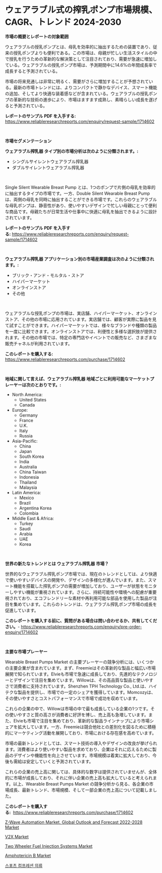 <p><h1>ウェアラブル式の搾乳ポンプ市場規模、CAGR、トレンド 2024-2030</h1></p><p><strong>市場の概要とレポートの対象範囲</strong></p>
<p><p>ウェアラブルの授乳ポンプとは、母乳を効率的に抽出するための装置であり、従来の授乳ポンプよりも便利である。この市場は、母親が忙しい生活スタイルの中で授乳を行うための革新的な解決策として注目されており、需要が急速に増加している。ウェアラブルの授乳ポンプ市場は、予測期間中に14.6%の年間成長率で成長すると予測されている。</p><p>市場の将来見通しは非常に明るく、需要がさらに増加することが予想されている。最新の市場トレンドには、よりコンパクトで静かなデバイス、スマート機能の追加、そしてより快適な装着感などが含まれている。ウェアラブルの授乳ポンプの革新的な技術の進歩により、市場はますます成熟し、素晴らしい成長を遂げると予測されている。</p></p>
<p><strong>レポートのサンプル PDF を入手する:</strong> <a href="https://www.reliableresearchreports.com/enquiry/request-sample/1714602">https://www.reliableresearchreports.com/enquiry/request-sample/1714602</a></p>
<p>&nbsp;</p>
<p><strong>市場セグメンテーション</strong></p>
<p><strong>ウェアラブル搾乳器 タイプ別の市場分析は次のように分類されます。:</strong></p>
<p><ul><li>シングルサイレントウェアラブル搾乳器</li><li>ダブルサイレントウェアラブル搾乳器</li></ul></p>
<p>&nbsp;</p>
<p><p>Single Silent Wearable Breast Pump とは、1つのポンプで片側の母乳を効率的に抽出するタイプの市場です。一方、Double Silent Wearable Breast Pump は、両側の母乳を同時に抽出することができる市場です。これらのウェアラブルな母乳ポンプは、静音性があり、使いやすいデザインで忙しい母親にとって便利な商品です。母親たちが日常生活や仕事中に快適に母乳を抽出できるように設計されています。</p></p>
<p><strong>レポートのサンプル PDF を入手する:</strong>&nbsp;<a href="https://www.reliableresearchreports.com/enquiry/request-sample/1714602">https://www.reliableresearchreports.com/enquiry/request-sample/1714602</a></p>
<p>&nbsp;</p>
<p><strong> ウェアラブル搾乳器 アプリケーション別の市場産業調査は次のように分類されます。:</strong></p>
<p><ul><li>ブリック・アンド・モルタル・ストア</li><li>ハイパーマーケット</li><li>オンラインストア</li><li>その他</li></ul></p>
<p>&nbsp;</p>
<p><p>ウェアラブルな授乳ポンプの市場は、実店舗、ハイパーマーケット、オンラインストア、その他の市場に応用されています。実店舗では、顧客が実際に製品を見て試すことができます。ハイパーマーケットでは、様々なブランドや種類の製品を一度に比較できます。オンラインストアでは、利便性と多様な選択肢が提供されます。その他の市場では、特定の専門店やイベントでの販売など、さまざまな販売チャネルが利用されています。</p></p>
<p><strong>このレポートを購入する:</strong>&nbsp; <a href="https://www.reliableresearchreports.com/purchase/1714602">https://www.reliableresearchreports.com/purchase/1714602</a></p>
<p>&nbsp;</p>
<p><strong>地域に関して言えば、ウェアラブル搾乳器 地域ごとに利用可能なマーケットプレーヤーは次のとおりです。:</strong></p>
<p><ul>
    <li>
        North America:
        <ul>
            <li>United States</li>
            <li>Canada</li>
        </ul>
    </li>
    <li>
        Europe:
        <ul>
            <li>Germany</li>
            <li>France</li>
            <li>U.K.</li>
            <li>Italy</li>
            <li>Russia</li>
        </ul>
    </li>
    <li>
        Asia-Pacific:
        <ul>
            <li>China</li>
            <li>Japan</li>
            <li>South Korea</li>
            <li>India</li>
            <li>Australia</li>
            <li>China Taiwan</li>
            <li>Indonesia</li>
            <li>Thailand</li>
            <li>Malaysia</li>
        </ul>
    </li>
    <li>
        Latin America:
        <ul>
            <li>Mexico</li>
            <li>Brazil</li>
            <li>Argentina Korea</li>
            <li>Colombia</li>
        </ul>
    </li>
    <li>
        Middle East & Africa:
        <ul>
            <li>Turkey</li>
            <li>Saudi</li>
            <li>Arabia</li>
            <li>UAE</li>
            <li>Korea</li>
        </ul>
    </li>
    </ul></p>
<p>&nbsp;</p>
<p><strong>世界の新たなトレンドとは ウェアラブル搾乳器 市場？</strong></p>
<p><p>世界的なウェアラブル搾乳ポンプ市場では、現在のトレンドとしては、より快適で使いやすいデバイスの開発や、デザインの多様化が進んでいます。また、スマート機能を搭載した搾乳ポンプの需要が増加しており、ユーザーが状態をモニターしやすい機能が重視されています。さらに、持続可能性や環境への配慮が重要視されており、エコフレンドリーな素材や再利用可能な部品を使用した製品が注目を集めています。これらのトレンドは、ウェアラブル搾乳ポンプ市場の成長を促進しています。</p></p>
<p><strong>このレポートを購入する前に、質問がある場合は問い合わせるか、共有してください。</strong>- <a href="https://www.reliableresearchreports.com/enquiry/pre-order-enquiry/1714602">https://www.reliableresearchreports.com/enquiry/pre-order-enquiry/1714602</a></p>
<p>&nbsp;</p>
<p><strong>主要な市場プレーヤー</strong></p>
<p><p>Wearable Breast Pumps Market の主要プレーヤーの競争分析には、いくつかの主要企業が含まれています。まず、Freemieはその革新的な製品と幅広い市場展開で知られています。Elvieも市場で急速に成長しており、先進的なテクノロジーとデザインで注目を集めています。Willowは、その高品質な製品と使いやすさで消費者に支持されています。Shenzhen TPH Technology Co., Ltd.は、ハイテクな製品を提供し、市場での一定のシェアを獲得しています。Momcozyは、その使いやすさとコストパフォーマンスで市場で成功を収めています。</p><p>これらの企業の中で、Willowは市場の中で最も成長している企業の1つです。その使いやすさと質の高さが消費者に好評を博し、売上高も急増しています。また、Elvieも市場で注目を集めており、革新的な製品ラインナップにより市場シェアを拡大しています。一方、Freemieは競合他社との差別化を図るために積極的にマーケティング活動を展開しており、市場における存在感を高めています。</p><p>市場の最新トレンドとしては、スマート技術の導入やデザインの改良が挙げられます。消費者はより使いやすい製品を求めており、企業はそれに応えるために製品のデザインや機能性を向上させています。市場規模は着実に拡大しており、今後も需給は安定していくと予測されています。</p><p>これらの企業の売上高に関しては、具体的な数字は提供されていませんが、全体的に市場が成長しており、それに伴い企業の売上高も拡大していると考えられます。以上、Wearable Breast Pumps Market の競争分析から見る、各企業の市場成長、最新トレンド、市場規模、そして一部企業の売上高について記載しました。</p></p>
<p><strong>このレポートを購入する:</strong>&nbsp;&nbsp;<a href="https://www.reliableresearchreports.com/purchase/1714602">https://www.reliableresearchreports.com/purchase/1714602</a></p>
<p><p><a href="https://view.publitas.com/reportprime-1/z-wave-automation-market-global-outlook-and-forecast-2022-2028-market-challenges-opportunities-and-growth-drivers-and-major-market-players-forecasted-for-period-from-2023-2030/">Z-Wave Automation Market, Global Outlook and Forecast 2022-2028 Market</a></p><p><a href="https://github.com/Krish2023na/Market-Research-Report-List-3/blob/main/v2x-market.md">V2X Market</a></p><p><a href="https://github.com/RickHolmes3/Market-Research-Report-List-3/blob/main/two-wheeler-fuel-injection-systems-market.md">Two Wheeler Fuel Injection Systems Market</a></p><p><a href="https://issuu.com/reportprime-2/docs/amphotericin-b-market-size-2030.pptx">Amphotericin B Market</a></p><p><a href="https://github.com/vs10l4sfg5c/Market-Research-Report-List-1/blob/main/3616591187661.md">스포츠 컴프레션 의류</a></p></p>